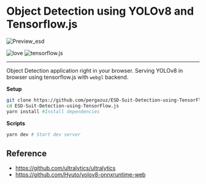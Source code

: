 # Object Detection using YOLOv8 and Tensorflow.js

![Preview_esd](https://github.com/pergazuz/ESD-Suit-Detection-using-TensorFlow.js/assets/87386860/d9c33ed1-2666-4bbf-92d1-b2b313f69714)



![love](https://img.shields.io/badge/Made%20with-🖤-white)
![tensorflow.js](https://img.shields.io/badge/tensorflow.js-white?logo=tensorflow)

---

Object Detection application right in your browser. Serving YOLOv8 in browser using tensorflow.js
with `webgl` backend.

**Setup**

```bash
git clone https://github.com/pergazuz/ESD-Suit-Detection-using-TensorFlow.js.git
cd ESD-Suit-Detection-using-TensorFlow.js
yarn install #Install dependencies
```

**Scripts**

```bash
yarn dev # Start dev server
```

## Reference

- https://github.com/ultralytics/ultralytics
- https://github.com/Hyuto/yolov8-onnxruntime-web
